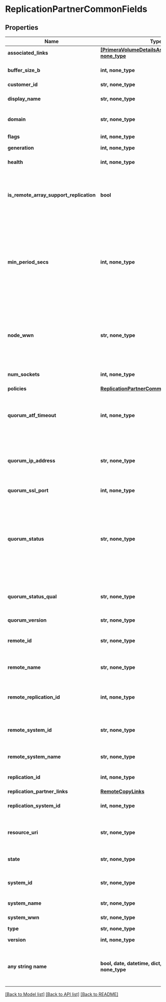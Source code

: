 # ReplicationPartnerCommonFields


## Properties
Name | Type | Description | Notes
------------ | ------------- | ------------- | -------------
**associated_links** | [**[PrimeraVolumeDetailsAssociatedLinksInner], none_type**](PrimeraVolumeDetailsAssociatedLinksInner.md) | Associated Links | [optional] 
**buffer_size_b** | **int, none_type** | Socket buffer size to use. | [optional] 
**customer_id** | **str, none_type** | customerId | [optional] 
**display_name** | **str, none_type** | Replication partner displayname. | [optional] 
**domain** | **str, none_type** | Domain that the resource belongs to. | [optional] 
**flags** | **int, none_type** | Partner flags. | [optional] 
**generation** | **int, none_type** | generation | [optional] 
**health** | **int, none_type** | Partner health status. | [optional] 
**is_remote_array_support_replication** | **bool** | Boolean value to indicate if remote array OS version supports replication | [optional] 
**min_period_secs** | **int, none_type** | Minimum supported Async Periodic period for the partner. The field is omitted if unset or unavailable for the version of partner firmware. | [optional] 
**node_wwn** | **str, none_type** | Partner options, with FC partners this includes the partner system&#39;s node WWN. Omitted if unpopulated. | [optional] 
**num_sockets** | **int, none_type** | Number of sockets to use. | [optional] 
**policies** | [**ReplicationPartnerCommonFieldsPolicies**](ReplicationPartnerCommonFieldsPolicies.md) |  | [optional] 
**quorum_atf_timeout** | **int, none_type** | Automatic Transparent Failover quorum partner failure timeout. | [optional] 
**quorum_ip_address** | **str, none_type** | Quorum IP Address associated with the partner. Set to &#39;NA&#39; if not available. | [optional] 
**quorum_ssl_port** | **int, none_type** | Quorum SSL port number. | [optional] 
**quorum_status** | **str, none_type** | Quorum status of the partner. Possible values - Uninitialized, Initializing, Standby, Active, Failsafe, Failover or Restarting. Null if unset. | [optional] 
**quorum_status_qual** | **str, none_type** | Quorum status qualifier. Set to &#39;NA&#39; if not available. | [optional] 
**quorum_version** | **str, none_type** | Quorum version. | [optional] 
**remote_id** | **str, none_type** | Unique id of the remote replication partner. | [optional] 
**remote_name** | **str, none_type** | Name of the remote replication partner. | [optional] 
**remote_replication_id** | **int, none_type** | Replication ID of the remote replication partner. | [optional] 
**remote_system_id** | **str, none_type** | Unique ID or serial number of the remote system. | [optional] 
**remote_system_name** | **str, none_type** | Name of the remote system. | [optional] 
**replication_id** | **int, none_type** | Replication ID of the partner. | [optional] 
**replication_partner_links** | [**RemoteCopyLinks**](RemoteCopyLinks.md) |  | [optional] 
**replication_system_id** | **int, none_type** | ID of the remote system. | [optional] 
**resource_uri** | **str, none_type** | resourceUri for detailed replication partner object | [optional] 
**state** | **str, none_type** | State of the replication partner. | [optional] 
**system_id** | **str, none_type** | Unique ID or serial number of the system. | [optional] 
**system_name** | **str, none_type** | Name of the system. | [optional] 
**system_wwn** | **str, none_type** | WWN of the system. | [optional] 
**type** | **str, none_type** | type | [optional] 
**version** | **int, none_type** | Partner version. | [optional] 
**any string name** | **bool, date, datetime, dict, float, int, list, str, none_type** | any string name can be used but the value must be the correct type | [optional]

[[Back to Model list]](../README.md#documentation-for-models) [[Back to API list]](../README.md#documentation-for-api-endpoints) [[Back to README]](../README.md)


